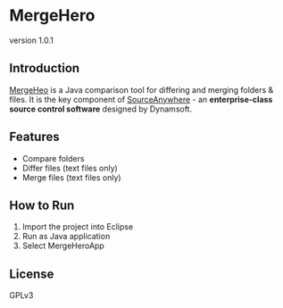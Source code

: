 MergeHero
=========
version 1.0.1



Introduction
-----------
[MergeHeo][1] is a Java comparison tool for differing and merging folders & files. It is the key component of [SourceAnywhere][2] - an **enterprise-class source control software** designed by Dynamsoft. 

Features
----

* Compare folders
* Differ files (text files only)
* Merge files (text files only)


How to Run
--------------

1. Import the project into Eclipse
2. Run as Java application
3. Select MergeHeroApp


License
----

GPLv3


[1]:http://www.dynamsoft.com/products/mergehero.aspx
[2]:http://www.dynamsoft.com/Products/version-control-source-control-sourceanywhere.aspx

